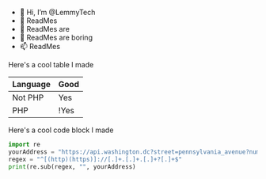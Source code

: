 - 👋 Hi, I’m @LemmyTech
- 👀 ReadMes
- 🌱 ReadMes are
- 💞️ ReadMes are boring
- 📫 ReadMes

Here's a cool table I made

Language|Good
|---|---|
|Not PHP|Yes|
|PHP|!Yes|

Here's a cool code block I made

```python
import re
yourAddress = "https://api.washington.dc?street=pennsylvania_avenue?num=1600"
regex = "^[(http)(https)]://[.]+.[.]+.[.]+?[.]+$"
print(re.sub(regex, "", yourAddress)
```
